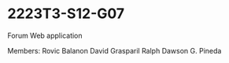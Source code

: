 # 2223T3-S12-G07
Forum Web application

Members:
Rovic Balanon
David Grasparil
Ralph Dawson G. Pineda
